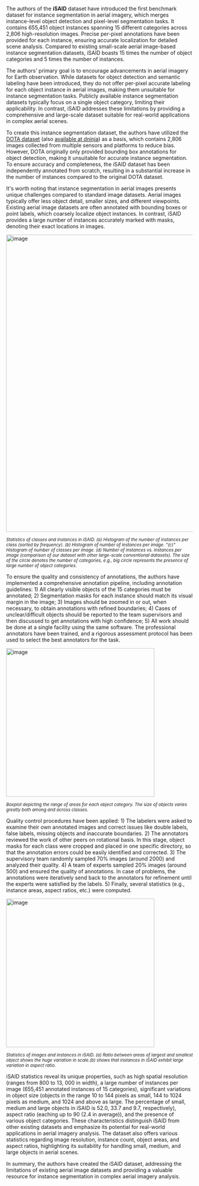 The authors of the **iSAID** dataset have introduced the first benchmark dataset for instance segmentation in aerial imagery, which merges instance-level object detection and pixel-level segmentation tasks. It contains 655,451 object instances spanning 15 different categories across 2,806 high-resolution images. Precise per-pixel annotations have been provided for each instance, ensuring accurate localization for detailed scene analysis. Compared to existing small-scale aerial image-based instance segmentation datasets, iSAID boasts 15 times the number of object categories and 5 times the number of instances.

The authors' primary goal is to encourage advancements in aerial imagery for Earth observation. While datasets for object detection and semantic labeling have been introduced, they do not offer per-pixel accurate labeling for each object instance in aerial images, making them unsuitable for instance segmentation tasks. Publicly available instance segmentation datasets typically focus on a single object category, limiting their applicability. In contrast, iSAID addresses these limitations by providing a comprehensive and large-scale dataset suitable for real-world applications in complex aerial scenes.

To create this instance segmentation dataset, the authors have utilized the [DOTA dataset](https://captain-whu.github.io/DOTA/index.html) (also [available at dninja](https://datasetninja.com/dota)) as a basis, which contains 2,806 images collected from multiple sensors and platforms to reduce bias. However, DOTA originally only provided bounding box annotations for object detection, making it unsuitable for accurate instance segmentation. To ensure accuracy and completeness, the iSAID dataset has been independently annotated from scratch, resulting in a substantial increase in the number of instances compared to the original DOTA dataset.

It's worth noting that instance segmentation in aerial images presents unique challenges compared to standard image datasets. Aerial images typically offer less object detail, smaller sizes, and different viewpoints. Existing aerial image datasets are often annotated with bounding boxes or point labels, which coarsely localize object instances. In contrast, iSAID provides a large number of instances accurately marked with masks, denoting their exact locations in images.

<img src="https://github.com/dataset-ninja/surgical-scene-segmentation-in-robotic-gastrectomy/assets/78355358/b7a75a99-2460-4a3e-b46a-5290e04204f9" alt="image" width="800">

<span style="font-size: smaller; font-style: italic;">Statistics of classes and instances in iSAID. (a) Histogram of the number of instances per class (sorted by frequency). (b) Histogram of number of instances per image. "(c)" Histogram of number of classes per image. (d) Number of instances vs. instances per image (comparison of our dataset with other large-scale conventional datasets). The size of the circle denotes the number of categories, e.g., big circle represents the presence of large number of object categories.</span>

To ensure the quality and consistency of annotations, the authors have implemented a comprehensive annotation pipeline, including annotation guidelines: 1) All clearly visible objects of the 15 categories must be annotated; 2) Segmentation masks for each instance should match its visual margin in the image; 3) Images should be zoomed in or out, when necessary, to obtain annotations with refined boundaries; 4) Cases of unclear/difficult objects should be reported to the team supervisors and then discussed to get annotations with high confidence; 5) All work should be done at a single facility using the same software. The professional annotators have been trained, and a rigorous assessment protocol has been used to select the best annotators for the task. 

<img src="https://github.com/dataset-ninja/surgical-scene-segmentation-in-robotic-gastrectomy/assets/78355358/3edf7675-1afc-4833-bceb-ae039461d4a5" alt="image" width="400">

<span style="font-size: smaller; font-style: italic;">Boxplot depicting the range of areas for each object category. The size of objects varies greatly both among and across classes.</span>

Quality control procedures have been applied: 1) The labelers were asked to examine their own annotated images and correct issues like double labels, false labels, missing objects and inaccurate boundaries. 2) The annotators reviewed the work of other peers on rotational basis. In this stage, object masks for each class were cropped and placed in one specific directory, so that the annotation errors could be easily identified and corrected. 3) The supervisory team randomly sampled 70% images (around 2000) and analyzed their quality. 4) A team of experts sampled 20% images (around 500) and ensured the quality of annotations. In case of problems, the annotations were iteratively send back to the annotators for refinement until the experts were satisfied by the labels. 5) Finally, several statistics (e.g., instance areas, aspect ratios, etc.) were computed.

<img src="https://github.com/dataset-ninja/surgical-scene-segmentation-in-robotic-gastrectomy/assets/78355358/f5d551a8-e486-45f4-adbe-0aa5e310e766" alt="image" width="400">

<span style="font-size: smaller; font-style: italic;">Statistics of images and instances in iSAID. (a) Ratio between areas of largest and smallest object shows the huge variation in scale.(b) shows that instances in iSAID exhibit large variation in aspect ratio.</span>

iSAID statistics reveal its unique properties, such as high spatial resolution (ranges from 800 to 13, 000 in width), a large number of instances per image (655,451 annotated instances of 15 categories), significant variations in object size (objects in the range 10 to 144 pixels as small, 144 to 1024 pixels as medium, and 1024 and above as large. The percentage of small, medium and large objects in iSAID is 52.0, 33.7 and 9.7, respectively), aspect ratio (eaching up to 90 (2.4 in average)), and the presence of various object categories. These characteristics distinguish iSAID from other existing datasets and emphasize its potential for real-world applications in aerial imagery analysis. The dataset also offers various statistics regarding image resolution, instance count, object areas, and aspect ratios, highlighting its suitability for handling small, medium, and large objects in aerial scenes.

In summary, the authors have created the iSAID dataset, addressing the limitations of existing aerial image datasets and providing a valuable resource for instance segmentation in complex aerial imagery analysis.
